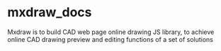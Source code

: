 # mxdraw_docs
Mxdraw is to build CAD web page online drawing JS library, to achieve online CAD drawing preview and editing functions of a set of solutions
